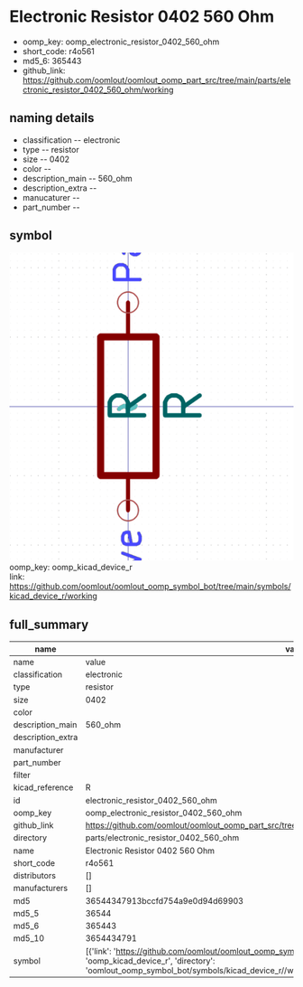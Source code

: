 # Electronic Resistor 0402 560 Ohm

  
* oomp_key: oomp_electronic_resistor_0402_560_ohm 
* short_code: r4o561
* md5_6: 365443  
* github_link: https://github.com/oomlout/oomlout_oomp_part_src/tree/main/parts/electronic_resistor_0402_560_ohm/working  
## naming details
* classification -- electronic
* type -- resistor
* size -- 0402
* color -- 
* description_main -- 560_ohm
* description_extra -- 
* manucaturer -- 
* part_number -- 



## symbol

![](symbol/0/working/working_600.png)  
oomp_key: oomp_kicad_device_r  
link: https://github.com/oomlout/oomlout_oomp_symbol_bot/tree/main/symbols/kicad_device_r/working  


## full_summary
| name | value | 
| --- | --- | 
| name | value | 
| classification | electronic | 
| type | resistor | 
| size | 0402 | 
| color |  | 
| description_main | 560_ohm | 
| description_extra |  | 
| manufacturer |  | 
| part_number |  | 
| filter |  | 
| kicad_reference | R | 
| id | electronic_resistor_0402_560_ohm | 
| oomp_key | oomp_electronic_resistor_0402_560_ohm | 
| github_link | https://github.com/oomlout/oomlout_oomp_part_src/tree/main/parts/electronic_resistor_0402_560_ohm/working | 
| directory | parts/electronic_resistor_0402_560_ohm | 
| name | Electronic Resistor 0402 560 Ohm | 
| short_code | r4o561 | 
| distributors | [] | 
| manufacturers | [] | 
| md5 | 36544347913bccfd754a9e0d94d69903 | 
| md5_5 | 36544 | 
| md5_6 | 365443 | 
| md5_10 | 3654434791 | 
| symbol | [{'link': 'https://github.com/oomlout/oomlout_oomp_symbol_bot/tree/main/symbols/kicad_device_r', 'oomp_key': 'oomp_kicad_device_r', 'directory': 'oomlout_oomp_symbol_bot/symbols/kicad_device_r//working/working.kicad_sym'}] | 
